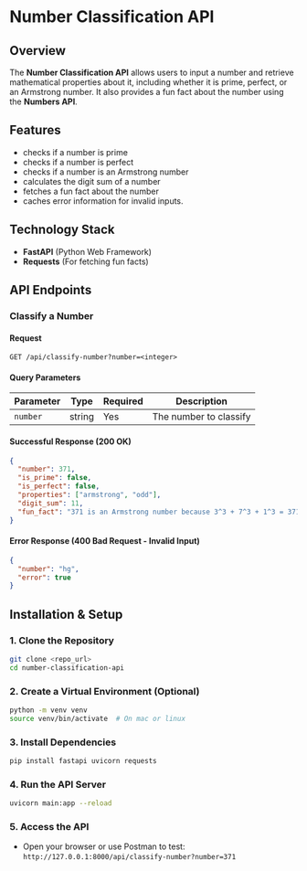 # Number Classification API

## Overview

The **Number Classification API** allows users to input a number and retrieve mathematical properties about it, including whether it is prime, perfect, or an Armstrong number. It also provides a fun fact about the number using the **Numbers API**.

## Features

- checks if a number is prime
- checks if a number is perfect
- checks if a number is an Armstrong number
- calculates the digit sum of a number
- fetches a fun fact about the number
- caches error information for invalid inputs.

## Technology Stack

- **FastAPI** (Python Web Framework)
- **Requests** (For fetching fun facts)

## API Endpoints

### **Classify a Number**

#### **Request**

`GET /api/classify-number?number=<integer>`

#### **Query Parameters**

| Parameter | Type   | Required | Description            |
| --------- | ------ | -------- | ---------------------- |
| `number`  | string | Yes      | The number to classify |

#### **Successful Response (200 OK)**

```json
{
  "number": 371,
  "is_prime": false,
  "is_perfect": false,
  "properties": ["armstrong", "odd"],
  "digit_sum": 11,
  "fun_fact": "371 is an Armstrong number because 3^3 + 7^3 + 1^3 = 371"
}
```

#### **Error Response (400 Bad Request - Invalid Input)**

```json
{
  "number": "hg",
  "error": true
}
```

## Installation & Setup

### **1. Clone the Repository**

```sh
git clone <repo_url>
cd number-classification-api
```

### **2. Create a Virtual Environment (Optional)**

```sh
python -m venv venv
source venv/bin/activate  # On mac or linux
```

### **3. Install Dependencies**

```sh
pip install fastapi uvicorn requests
```

### **4. Run the API Server**

```sh
uvicorn main:app --reload
```

### **5. Access the API**

- Open your browser or use Postman to test: `http://127.0.0.1:8000/api/classify-number?number=371`
